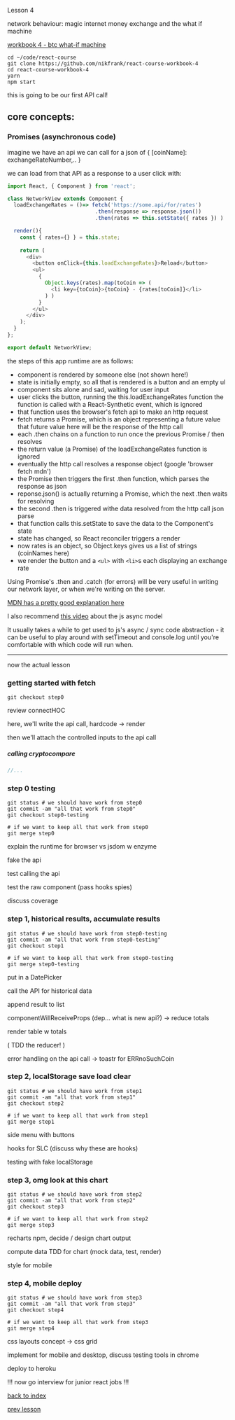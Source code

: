 Lesson 4

network behaviour: magic internet money exchange and the what if machine

[workbook 4 - btc what-if machine](https://github.com/nikfrank/react-course-workbook-4)

```
cd ~/code/react-course
git clone https://github.com/nikfrank/react-course-workbook-4
cd react-course-workbook-4
yarn
npm start
```

this is going to be our first API call!


## core concepts:

### Promises (asynchronous code)

imagine we have an api we can call for a json of { [coinName]: exchangeRateNumber,.. }

we can load from that API as a response to a user click with:

```js
import React, { Component } from 'react';

class NetworkView extends Component {
  loadExchangeRates = ()=> fetch('https://some.api/for/rates')
                            .then(response => response.json())
                            .then(rates => this.setState({ rates }) )

  render(){
    const { rates={} } = this.state;
    
    return (
      <div>
        <button onClick={this.loadExchangeRates}>Reload</button>
        <ul>
          {
            Object.keys(rates).map(toCoin => (
              <li key={toCoin}>{toCoin} - {rates[toCoin]}</li>
            ) )
          }
        </ul>
      </div>
    );
  }
};

export default NetworkView;
```

the steps of this app runtime are as follows:

- component is rendered by someone else (not shown here!)
- state is initially empty, so all that is rendered is a button and an empty ul
- component sits alone and sad, waiting for user input
- user clicks the button, running the this.loadExchangeRates function
  the function is called with a React-Synthetic event, which is ignored
- that function uses the browser's fetch api to make an http request
- fetch returns a Promise, which is an object representing a future value
  that future value here will be the response of the http call
- each .then chains on a function to run once the previous Promise / then resolves
- the return value (a Promise) of the loadExchangeRates function is ignored
- eventually the http call resolves a response object (google 'browser fetch mdn')
- the Promise then triggers the first .then function, which parses the response as json
- reponse.json() is actually returning a Promise, which the next .then waits for resolving
- the second .then is triggered withe data resolved from the http call json parse
- that function calls this.setState to save the data to the Component's state
- state has changed, so React reconciler triggers a render
- now rates is an object, so Object.keys gives us a list of strings (coinNames here)
- we render the button and a ```<ul>``` with ```<li>```s each displaying an exchange rate 

Using Promise's .then and .catch (for errors) will be very useful in writing our network layer, or when we're writing on the server.

[MDN has a pretty good explanation here](https://developer.mozilla.org/en-US/docs/Web/JavaScript/Guide/Using_promises)

I also recommend [this video](https://www.youtube.com/watch?v=8aGhZQkoFbQ) about the js async model


It usually takes a while to get used to js's async / sync code abstraction - it can be useful to play around with setTimeout and console.log until you're comfortable with which code will run when.

---


now the actual lesson


### getting started with fetch

```git checkout step0```

review connectHOC

here, we'll write the api call, hardcode -> render

then we'll attach the controlled inputs to the api call



##### calling cryptocompare

```js
//...


```




### step 0 testing

```
git status # we should have work from step0
git commit -am "all that work from step0"
git checkout step0-testing

# if we want to keep all that work from step0
git merge step0
```

explain the runtime for browser vs jsdom w enzyme

fake the api

test calling the api

test the raw component (pass hooks spies)

discuss coverage




### step 1, historical results, accumulate results

```
git status # we should have work from step0-testing
git commit -am "all that work from step0-testing"
git checkout step1

# if we want to keep all that work from step0-testing
git merge step0-testing
```

put in a DatePicker

call the API for historical data

append result to list

componentWillReceiveProps (dep... what is new api?) -> reduce totals

render table w totals

( TDD the reducer! )

error handling on the api call -> toastr for ERRnoSuchCoin



### step 2, localStorage save load clear

```
git status # we should have work from step1
git commit -am "all that work from step1"
git checkout step2

# if we want to keep all that work from step1
git merge step1
```

side menu with buttons

hooks for SLC (discuss why these are hooks)

testing with fake localStorage



### step 3, omg look at this chart

```
git status # we should have work from step2
git commit -am "all that work from step2"
git checkout step3

# if we want to keep all that work from step2
git merge step3
```

recharts npm, decide / design chart output

compute data TDD for chart (mock data, test, render)

style for mobile



### step 4, mobile deploy

```
git status # we should have work from step3
git commit -am "all that work from step3"
git checkout step4

# if we want to keep all that work from step3
git merge step4
```

css layouts concept -> css grid

implement for mobile and desktop, discuss testing tools in chrome

deploy to heroku


!!! now go interview for junior react jobs !!!



[back to index](https://github.com/nikfrank/react-course)

[prev lesson](./3.md)
